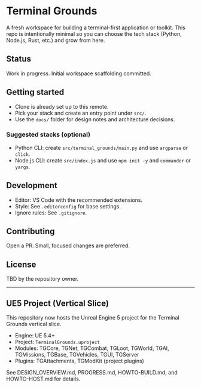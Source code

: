 # Terminal Grounds

A fresh workspace for building a terminal-first application or toolkit. This repo is intentionally minimal so you can choose the tech stack (Python, Node.js, Rust, etc.) and grow from here.

## Status

Work in progress. Initial workspace scaffolding committed.

## Getting started

- Clone is already set up to this remote.
- Pick your stack and create an entry point under `src/`.
- Use the `docs/` folder for design notes and architecture decisions.

### Suggested stacks (optional)

- Python CLI: create `src/terminal_grounds/main.py` and use `argparse` or `click`.
- Node.js CLI: create `src/index.js` and use `npm init -y` and `commander` or `yargs`.

## Development

- Editor: VS Code with the recommended extensions.
- Style: See `.editorconfig` for base settings.
- Ignore rules: See `.gitignore`.

## Contributing

Open a PR. Small, focused changes are preferred.

## License

TBD by the repository owner.

---

## UE5 Project (Vertical Slice)

This repository now hosts the Unreal Engine 5 project for the Terminal Grounds vertical slice.

- Engine: UE 5.4+
- Project: `TerminalGrounds.uproject`
- Modules: TGCore, TGNet, TGCombat, TGLoot, TGWorld, TGAI, TGMissions, TGBase, TGVehicles, TGUI, TGServer
- Plugins: TGAttachments, TGModKit (project plugins)

See DESIGN_OVERVIEW.md, PROGRESS.md, HOWTO-BUILD.md, and HOWTO-HOST.md for details.
